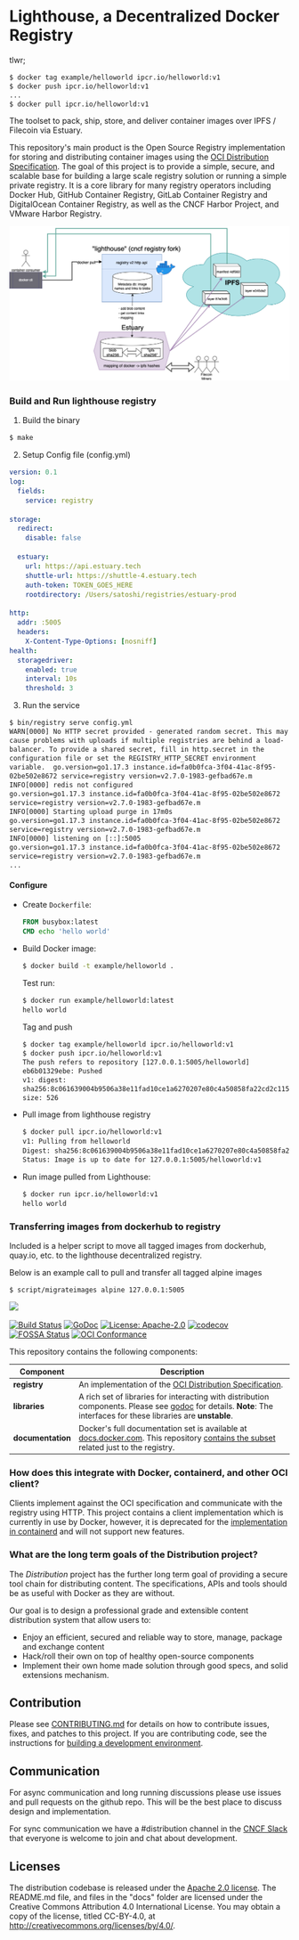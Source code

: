 # Lighthouse, a Decentralized Docker Registry

tlwr;
```
$ docker tag example/helloworld ipcr.io/helloworld:v1
$ docker push ipcr.io/helloworld:v1
...
$ docker pull ipcr.io/helloworld:v1
```

The toolset to pack, ship, store, and deliver container images over IPFS / Filecoin via Estuary.

This repository's main product is the Open Source Registry implementation
for storing and distributing container images using the
[OCI Distribution Specification](https://github.com/opencontainers/distribution-spec).
The goal of this project is to provide a simple, secure, and scalable base
for building a large scale registry solution or running a simple private registry.
It is a core library for many registry operators including Docker Hub, GitHub Container Registry,
GitLab Container Registry and DigitalOcean Container Registry, as well as the CNCF Harbor
Project, and VMware Harbor Registry.

<img src="lighthouse-components.png" />

### Build and Run lighthouse registry

1. Build the binary

```bash
$ make
```

2. Setup Config file (config.yml)

```yaml
version: 0.1
log:
  fields:
    service: registry

storage:
  redirect:
    disable: false
  
  estuary:
    url: https://api.estuary.tech
    shuttle-url: https://shuttle-4.estuary.tech
    auth-token: TOKEN_GOES_HERE
    rootdirectory: /Users/satoshi/registries/estuary-prod

http:
  addr: :5005
  headers:
    X-Content-Type-Options: [nosniff]
health:
  storagedriver:
    enabled: true
    interval: 10s
    threshold: 3

```

3. Run the service

```
$ bin/registry serve config.yml
WARN[0000] No HTTP secret provided - generated random secret. This may cause problems with uploads if multiple registries are behind a load-balancer. To provide a shared secret, fill in http.secret in the configuration file or set the REGISTRY_HTTP_SECRET environment variable.  go.version=go1.17.3 instance.id=fa0b0fca-3f04-41ac-8f95-02be502e8672 service=registry version=v2.7.0-1983-gefbad67e.m
INFO[0000] redis not configured                          go.version=go1.17.3 instance.id=fa0b0fca-3f04-41ac-8f95-02be502e8672 service=registry version=v2.7.0-1983-gefbad67e.m
INFO[0000] Starting upload purge in 17m0s                go.version=go1.17.3 instance.id=fa0b0fca-3f04-41ac-8f95-02be502e8672 service=registry version=v2.7.0-1983-gefbad67e.m
INFO[0000] listening on [::]:5005                        go.version=go1.17.3 instance.id=fa0b0fca-3f04-41ac-8f95-02be502e8672 service=registry version=v2.7.0-1983-gefbad67e.m
...
```

#### Configure 

- Create `Dockerfile`:

    ```dockerfile
    FROM busybox:latest
    CMD echo 'hello world'
    ```

- Build Docker image:

    ```bash
    $ docker build -t example/helloworld .
    ```

    Test run:

    ```bash
    $ docker run example/helloworld:latest
    hello world
    ```

    Tag and push
    ```
    $ docker tag example/helloworld ipcr.io/helloworld:v1
    $ docker push ipcr.io/helloworld:v1
    The push refers to repository [127.0.0.1:5005/helloworld]
    eb6b01329ebe: Pushed 
    v1: digest: sha256:8c061639004b9506a38e11fad10ce1a6270207e80c4a50858fa22cd2c115b955 size: 526
    ```
    
- Pull image from lighthouse registry
    ```bash
    $ docker pull ipcr.io/helloworld:v1
    v1: Pulling from helloworld
    Digest: sha256:8c061639004b9506a38e11fad10ce1a6270207e80c4a50858fa22cd2c115b955
    Status: Image is up to date for 127.0.0.1:5005/helloworld:v1
    ```

- Run image pulled from Lighthouse:

    ```bash
    $ docker run ipcr.io/helloworld:v1
    hello world
    ```

### Transferring images from dockerhub to registry

Included is a helper script to move all tagged images from dockerhub, quay.io, etc. to the lighthouse
decentralized registry.

Below is an example call to pull and transfer all tagged alpine images

```
$ script/migrateimages alpine 127.0.0.1:5005
```

<img src="/distribution-logo.svg" width="200px" />

[![Build Status](https://github.com/distribution/distribution/workflows/CI/badge.svg?branch=main&event=push)](https://github.com/distribution/distribution/actions?query=workflow%3ACI)
[![GoDoc](https://img.shields.io/badge/go.dev-reference-007d9c?logo=go&logoColor=white&style=flat-square)](https://pkg.go.dev/github.com/distribution/distribution)
[![License: Apache-2.0](https://img.shields.io/badge/License-Apache--2.0-blue.svg)](LICENSE)
[![codecov](https://codecov.io/gh/distribution/distribution/branch/main/graph/badge.svg)](https://codecov.io/gh/distribution/distribution)
[![FOSSA Status](https://app.fossa.com/api/projects/custom%2B162%2Fgithub.com%2Fdistribution%2Fdistribution.svg?type=shield)](https://app.fossa.com/projects/custom%2B162%2Fgithub.com%2Fdistribution%2Fdistribution?ref=badge_shield)
[![OCI Conformance](https://github.com/distribution/distribution/workflows/conformance/badge.svg)](https://github.com/distribution/distribution/actions?query=workflow%3Aconformance)

This repository contains the following components:

|**Component**       |Description                                                                                                                                                                                         |
|--------------------|----------------------------------------------------------------------------------------------------------------------------------------------------------------------------------------------------|
| **registry**       | An implementation of the [OCI Distribution Specification](https://github.com/opencontainers/distribution-spec).                                                                                                 |
| **libraries**      | A rich set of libraries for interacting with distribution components. Please see [godoc](https://pkg.go.dev/github.com/distribution/distribution) for details. **Note**: The interfaces for these libraries are **unstable**. |
| **documentation**  | Docker's full documentation set is available at [docs.docker.com](https://docs.docker.com). This repository [contains the subset](docs/) related just to the registry.                                                                                                                                          |

### How does this integrate with Docker, containerd, and other OCI client?

Clients implement against the OCI specification and communicate with the
registry using HTTP. This project contains a client implementation which
is currently in use by Docker, however, it is deprecated for the
[implementation in containerd](https://github.com/containerd/containerd/tree/master/remotes/docker)
and will not support new features.

### What are the long term goals of the Distribution project?

The _Distribution_ project has the further long term goal of providing a
secure tool chain for distributing content. The specifications, APIs and tools
should be as useful with Docker as they are without.

Our goal is to design a professional grade and extensible content distribution
system that allow users to:

* Enjoy an efficient, secured and reliable way to store, manage, package and
  exchange content
* Hack/roll their own on top of healthy open-source components
* Implement their own home made solution through good specs, and solid
  extensions mechanism.

## Contribution

Please see [CONTRIBUTING.md](CONTRIBUTING.md) for details on how to contribute
issues, fixes, and patches to this project. If you are contributing code, see
the instructions for [building a development environment](BUILDING.md).

## Communication

For async communication and long running discussions please use issues and pull requests on the github repo.
This will be the best place to discuss design and implementation.

For sync communication we have a #distribution channel in the [CNCF Slack](https://slack.cncf.io/)
that everyone is welcome to join and chat about development.

## Licenses

The distribution codebase is released under the [Apache 2.0 license](LICENSE).
The README.md file, and files in the "docs" folder are licensed under the
Creative Commons Attribution 4.0 International License. You may obtain a
copy of the license, titled CC-BY-4.0, at http://creativecommons.org/licenses/by/4.0/.
